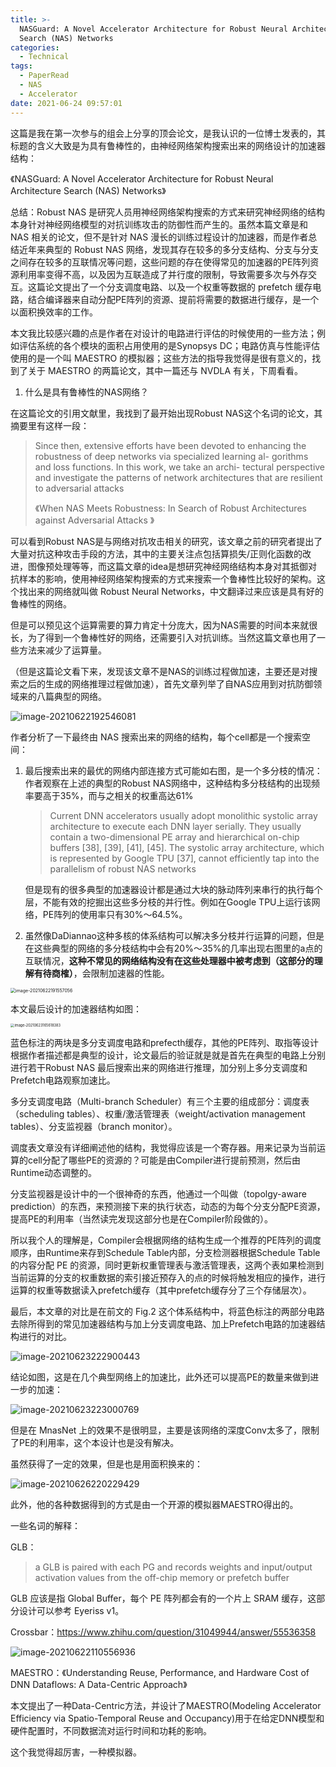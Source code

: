 ```yaml
---
title: >-
  NASGuard: A Novel Accelerator Architecture for Robust Neural Architecture
  Search (NAS) Networks
categories:
  - Technical
tags:
  - PaperRead
  - NAS
  - Accelerator
date: 2021-06-24 09:57:01
---
```


这篇是我在第一次参与的组会上分享的顶会论文，是我认识的一位博士发表的，其标题的含义大致是为具有鲁棒性的，由神经网络架构搜索出来的网络设计的加速器结构：

《NASGuard: A Novel Accelerator Architecture for Robust Neural Architecture Search (NAS) Networks》

<!-- more -->

总结：Robust NAS 是研究人员用神经网络架构搜索的方式来研究神经网络的结构本身针对神经网络模型的对抗训练攻击的防御性而产生的。虽然本篇文章是和 NAS 相关的论文，但不是针对 NAS 漫长的训练过程设计的加速器，而是作者总结近年来典型的 Robust NAS 网络，发现其存在较多的多分支结构、分支与分支之间存在较多的互联情况等问题，这些问题的存在使得常见的加速器的PE阵列资源利用率变得不高，以及因为互联造成了并行度的限制，导致需要多次与外存交互。这篇论文提出了一个分支调度电路、以及一个权重等数据的 prefetch 缓存电路，结合编译器来自动分配PE阵列的资源、提前将需要的数据进行缓存，是一个以面积换效率的工作。

本文我比较感兴趣的点是作者在对设计的电路进行评估的时候使用的一些方法；例如评估系统的各个模块的面积占用使用的是Synopsys DC；电路仿真与性能评估使用的是一个叫 MAESTRO 的模拟器；这些方法的指导我觉得是很有意义的，找到了关于 MAESTRO 的两篇论文，其中一篇还与 NVDLA 有关，下周看看。

1. 什么是具有鲁棒性的NAS网络？

在这篇论文的引用文献里，我找到了最开始出现Robust NAS这个名词的论文，其摘要里有这样一段：

> Since then, extensive efforts have been devoted to enhancing the robustness of deep networks via specialized learning al- gorithms and loss functions. In this work, we take an archi- tectural perspective and investigate the patterns of network architectures that are resilient to adversarial attacks
>
> 《When NAS Meets Robustness: In Search of Robust Architectures against Adversarial Attacks 》

可以看到Robust NAS是与网络对抗攻击相关的研究，该文章之前的研究者提出了大量对抗这种攻击手段的方法，其中的主要关注点包括算损失/正则化函数的改进，图像预处理等等，而这篇文章的idea是想研究神经网络结构本身对其抵御对抗样本的影响，使用神经网络架构搜索的方式来搜索一个鲁棒性比较好的架构。这个找出来的网络就叫做 Robust Neural Networks，中文翻译过来应该是具有好的鲁棒性的网络。

但是可以预见这个运算需要的算力肯定十分庞大，因为NAS需要的时间本来就很长，为了得到一个鲁棒性好的网络，还需要引入对抗训练。当然这篇文章也用了一些方法来减少了运算量。

（但是这篇论文看下来，发现该文章不是NAS的训练过程做加速，主要还是对搜索之后的生成的网络推理过程做加速），首先文章列举了自NAS应用到对抗防御领域来的八篇典型的网络。

![image-20210622192546081](https://leiblog-imgbed.oss-cn-beijing.aliyuncs.com/img/image-20210622192546081.png)

作者分析了一下最终由 NAS 搜索出来的网络的结构，每个cell都是一个搜索空间：

1. 最后搜索出来的最优的网络内部连接方式可能如右图，是一个多分枝的情况：作者观察在上述的典型的Robust NAS网络中，这种结构多分枝结构的出现频率要高于35%，而与之相关的权重高达61%

   > Current DNN accelerators usually adopt monolithic systolic array architecture to execute each DNN layer serially. They usually contain a two-dimensional PE array and hierarchical on-chip buffers [38], [39], [41], [45]. The systolic array architecture, which is represented by Google TPU [37], cannot efficiently tap into the parallelism of robust NAS networks

   但是现有的很多典型的加速器设计都是通过大块的脉动阵列来串行的执行每个层，不能有效的挖掘出这些多分枝的并行性。例如在Google TPU上运行该网络，PE阵列的使用率只有30%～64.5%。

2. 虽然像DaDiannao这种多核的体系结构可以解决多分枝并行运算的问题，但是在这些典型的网络的多分枝结构中会有20%～35%的几率出现右图里的a点的互联情况，**这种不常见的网络结构没有在这些处理器中被考虑到（这部分的理解有待商榷）**，会限制加速器的性能。

<img src="https://leiblog-imgbed.oss-cn-beijing.aliyuncs.com/img/image-20210622191557056.png" alt="image-20210622191557056" style="zoom:50%;" />

本文最后设计的加速器结构如图：

<img src="https://leiblog-imgbed.oss-cn-beijing.aliyuncs.com/img/image-20210623165618383.png" alt="image-20210623165618383" style="zoom: 40%;" />

蓝色标注的两块是多分支调度电路和prefecth缓存，其他的PE阵列、取指等设计根据作者描述都是典型的设计，论文最后的验证就是就是首先在典型的电路上分别进行若干Robust NAS 最后搜索出来的网络进行推理，加分别上多分支调度和Prefetch电路观察加速比。

多分支调度电路（Multi-branch Scheduler）有三个主要的组成部分：调度表（scheduling tables）、权重/激活管理表（weight/activation management tables）、分支监视器（branch monitor）。

调度表文章没有详细阐述他的结构，我觉得应该是一个寄存器。用来记录为当前运算的cell分配了哪些PE的资源的？可能是由Compiler进行提前预测，然后由Runtime动态调整的。

分支监视器是设计中的一个很神奇的东西，他通过一个叫做（topolgy-aware prediction）的东西，来预测接下来的执行状态，动态的为每个分支分配PE资源，提高PE的利用率（当然读完发现这部分也是在Compiler阶段做的）。

所以我个人的理解是，Compiler会根据网络的结构生成一个推荐的PE阵列的调度顺序，由Runtime来存到Schedule Table内部，分支检测器根据Schedule Table的内容分配 PE 的资源，同时更新权重管理表与激活管理表，这两个表如果检测到当前运算的分支的权重数据的索引接近预存入的点的时候将触发相应的操作，进行运算的权重等数据读入prefetch缓存（其中prefetch缓存分了三个存储层次）。

最后，本文章的对比是在前文的 Fig.2 这个体系结构中，将蓝色标注的两部分电路去除所得到的常见加速器结构与加上分支调度电路、加上Prefetch电路的加速器结构进行的对比。

![image-20210623222900443](https://leiblog-imgbed.oss-cn-beijing.aliyuncs.com/img/image-20210623222900443.png)

结论如图，这是在几个典型网络上的加速比，此外还可以提高PE的数量来做到进一步的加速：

![image-20210623223000769](https://leiblog-imgbed.oss-cn-beijing.aliyuncs.com/img/image-20210623223000769.png)

但是在 MnasNet 上的效果不是很明显，主要是该网络的深度Conv太多了，限制了PE的利用率，这个本设计也是没有解决。

虽然获得了一定的效果，但是也是用面积换来的：

![image-20210626220229429](https://leiblog-imgbed.oss-cn-beijing.aliyuncs.com/img/image-20210626220229429.png)

此外，他的各种数据得到的方式是由一个开源的模拟器MAESTRO得出的。

一些名词的解释：

GLB：

> a GLB is paired with each PG and records weights and input/output activation values from the off-chip memory or prefetch buffer

GLB 应该是指 Global Buffer，每个 PE 阵列都会有的一个片上 SRAM 缓存，这部分设计可以参考 Eyeriss v1。

Crossbar：https://www.zhihu.com/question/31049944/answer/55536358

![image-20210622110556936](https://leiblog-imgbed.oss-cn-beijing.aliyuncs.com/img/image-20210622110556936.png)

MAESTRO：《Understanding Reuse, Performance, and Hardware Cost of DNN Dataflows: A Data-Centric Approach》

本文提出了一种Data-Centric方法，并设计了MAESTRO(Modeling Accelerator Efficiency via Spatio-Temporal Reuse and Occupancy)用于在给定DNN模型和硬件配置时，不同数据流对运行时间和功耗的影响。

这个我觉得超厉害，一种模拟器。
